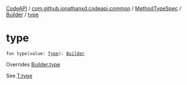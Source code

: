 [CodeAPI](../../../index.md) / [com.github.jonathanxd.codeapi.common](../../index.md) / [MethodTypeSpec](../index.md) / [Builder](index.md) / [type](.)

# type

`fun type(value: `[`Type`](http://docs.oracle.com/javase/6/docs/api/java/lang/reflect/Type.html)`): `[`Builder`](index.md)

Overrides [Builder.type](../../../com.github.jonathanxd.codeapi.base/-typed/-builder/type.md)

See [T.type](#)

